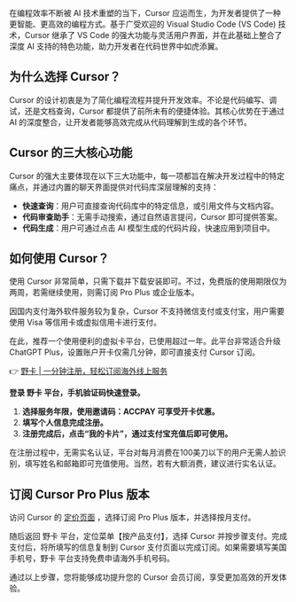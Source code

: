 在编程效率不断被 AI 技术重塑的当下，Cursor 应运而生，为开发者提供了一种更智能、更高效的编程方式。基于广受欢迎的 Visual Studio Code (VS Code) 技术，Cursor 继承了 VS Code 的强大功能与灵活用户界面，并在此基础上整合了深度 AI 支持的特色功能，助力开发者在代码世界中如虎添翼。

## 为什么选择 Cursor？

Cursor 的设计初衷是为了简化编程流程并提升开发效率。不论是代码编写、调试，还是文档查询，Cursor 都提供了前所未有的便捷体验。其核心优势在于通过 AI 的深度整合，让开发者能够高效完成从代码理解到生成的各个环节。

## Cursor 的三大核心功能

Cursor 的强大主要体现在以下三大功能中，每一项都旨在解决开发过程中的特定痛点，并通过内置的聊天界面提供对代码库深层理解的支持：

- **快速查询**：用户可直接查询代码库中的特定信息，或引用文件与文档内容。
- **代码审查助手**：无需手动搜索，通过自然语言提问，Cursor 即可提供答案。
- **代码生成**：用户可通过点击 AI 模型生成的代码片段，快速应用到项目中。

## 如何使用 Cursor？

使用 Cursor 非常简单，只需下载并下载安装即可。不过，免费版的使用期限仅为两周，若需继续使用，则需订阅 Pro Plus 或企业版本。

因国内支付海外软件服务较为复杂，Cursor 不支持微信支付或支付宝，用户需要使用 Visa 等信用卡或虚拟信用卡进行支付。

在此，推荐一个使用便利的虚拟卡平台，已使用超过一年。此平台非常适合升级 ChatGPT Plus，设置账户开卡仅需几分钟，即可直接支付 Cursor 订阅。

👉 [野卡 | 一分钟注册，轻松订阅海外线上服务](https://bit.ly/bewildcard)

**登录 野卡 平台，手机验证码快速登录。**

1. **选择服务年限，使用邀请码：ACCPAY 可享受开卡优惠。**
2. **填写个人信息完成注册。**
3. **注册完成后，点击“我的卡片”，通过支付宝充值后即可使用。**

在注册过程中，无需实名认证，平台对每月消费在100美刀以下的用户无需人脸识别，填写姓名和邮箱即可充值使用。当然，若有大额消费，建议进行实名认证。

## 订阅 Cursor Pro Plus 版本

访问 Cursor 的 [定价页面](https://www.cursor.com/pricing) ，选择订阅 Pro Plus 版本，并选择按月支付。

随后返回 野卡 平台，定位菜单【按产品支付】，选择 Cursor 并按步骤支付。完成支付后，将所填写的信息复制到 Cursor 支付页面以完成订阅。如果需要填写美国手机号，野卡 平台支持免费申请海外手机号码。

通过以上步骤，您将能够成功提升您的 Cursor 会员订阅，享受更加高效的开发体验。